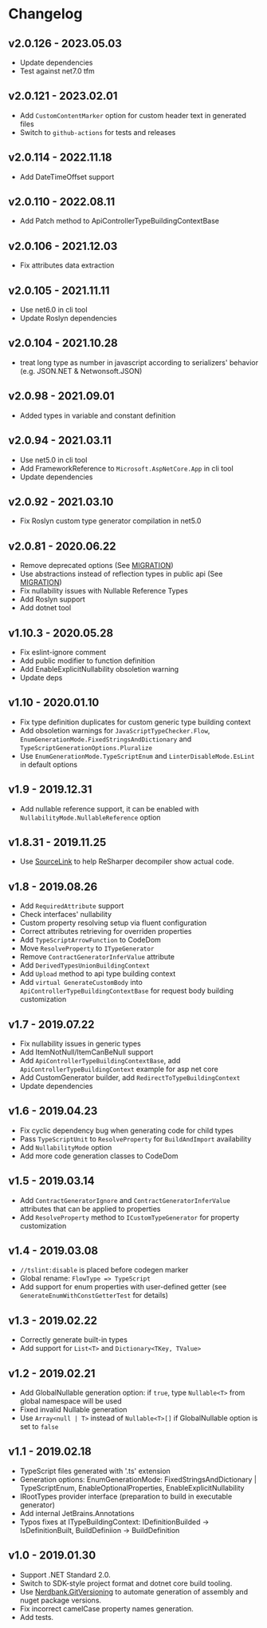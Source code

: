# Changelog

## v2.0.126 - 2023.05.03
- Update dependencies
- Test against net7.0 tfm

## v2.0.121 - 2023.02.01
- Add `CustomContentMarker` option for custom header text in generated files
- Switch to `github-actions` for tests and releases

## v2.0.114 - 2022.11.18
- Add DateTimeOffset support

## v2.0.110 - 2022.08.11
- Add Patch method to ApiControllerTypeBuildingContextBase

## v2.0.106 - 2021.12.03
- Fix attributes data extraction

## v2.0.105 - 2021.11.11
- Use net6.0 in cli tool
- Update Roslyn dependencies

## v2.0.104 - 2021.10.28
- treat long type as number in javascript according to serializers' behavior (e.g. JSON.NET & Netwonsoft.JSON)

## v2.0.98 - 2021.09.01
- Added types in variable and constant definition

## v2.0.94 - 2021.03.11
- Use net5.0 in cli tool
- Add FrameworkReference to `Microsoft.AspNetCore.App` in cli tool
- Update dependencies

## v2.0.92 - 2021.03.10
- Fix Roslyn custom type generator compilation in net5.0

## v2.0.81 - 2020.06.22
- Remove deprecated options (See [MIGRATION](MIGRATION.md))
- Use abstractions instead of reflection types in public api (See [MIGRATION](MIGRATION.md))
- Fix nullability issues with Nullable Reference Types
- Add Roslyn support
- Add dotnet tool

## v1.10.3 - 2020.05.28
- Fix eslint-ignore comment
- Add public modifier to function definition
- Add EnableExplicitNullability obsoletion warning
- Update deps

## v1.10 - 2020.01.10
- Fix type definition duplicates for custom generic type building context 
- Add obsoletion warnings for `JavaScriptTypeChecker.Flow`, `EnumGenerationMode.FixedStringsAndDictionary` and `TypeScriptGenerationOptions.Pluralize`
- Use `EnumGenerationMode.TypeScriptEnum` and `LinterDisableMode.EsLint` in default options

## v1.9 - 2019.12.31
- Add nullable reference support, it can be enabled with `NullabilityMode.NullableReference` option

## v1.8.31 - 2019.11.25
- Use [SourceLink](https://github.com/dotnet/sourcelink) to help ReSharper decompiler show actual code.

## v1.8 - 2019.08.26
- Add `RequiredAttribute` support
- Check interfaces' nullability
- Custom property resolving setup via fluent configuration
- Correct attributes retrieving for overriden properties
- Add `TypeScriptArrowFunction` to CodeDom
- Move `ResolveProperty` to `ITypeGenerator`
- Remove `ContractGeneratorInferValue` attribute
- Add `DerivedTypesUnionBuildingContext`
- Add `Upload` method to api type building context
- Add `virtual GenerateCustomBody` into `ApiControllerTypeBuildingContextBase` for request body building customization

## v1.7 - 2019.07.22
- Fix nullability issues in generic types
- Add ItemNotNull/ItemCanBeNull support
- Add `ApiControllerTypeBuildingContextBase`, add `ApiControllerTypeBuildingContext` example for asp net core
- Add CustomGenerator builder, add `RedirectToTypeBuildingContext`
- Update dependencies

## v1.6 - 2019.04.23
- Fix cyclic dependency bug when generating code for child types
- Pass `TypeScriptUnit` to `ResolveProperty` for `BuildAndImport` availability
- Add `NullabilityMode` option
- Add more code generation classes to CodeDom

## v1.5 - 2019.03.14
- Add `ContractGeneratorIgnore` and `ContractGeneratorInferValue` attributes that can be applied to properties
- Add `ResolveProperty` method to `ICustomTypeGenerator` for property customization

## v1.4 - 2019.03.08
- `//tslint:disable` is placed before codegen marker
- Global rename: `FlowType => TypeScript`
- Add support for enum properties with user-defined getter (see `GenerateEnumWithConstGetterTest` for details)

## v1.3 - 2019.02.22
- Correctly generate built-in types
- Add support for `List<T>` and `Dictionary<TKey, TValue>`

## v1.2 - 2019.02.21
- Add GlobalNullable generation option: if `true`, type `Nullable<T>` from global namespace will be used
- Fixed invalid Nullable<T> generation
- Use `Array<null | T>` instead of `Nullable<T>[]` if GlobalNullable option is set to `false` 

## v1.1 - 2019.02.18
- TypeScript files generated with '.ts' extension
- Generation options: EnumGenerationMode: FixedStringsAndDictionary | TypeScriptEnum, EnableOptionalProperties, EnableExplicitNullability
- IRootTypes provider interface (preparation to build in executable generator)
- Add internal JetBrains.Annotations
- Typos fixes at ITypeBuildingContext: IDefinitionBuilded -> IsDefinitionBuilt, BuildDefiniion -> BuildDefinition

## v1.0 - 2019.01.30
- Support .NET Standard 2.0.
- Switch to SDK-style project format and dotnet core build tooling.
- Use [Nerdbank.GitVersioning](https://github.com/AArnott/Nerdbank.GitVersioning) to automate generation of assembly 
  and nuget package versions.
- Fix incorrect camelCase property names generation.
- Add tests.
